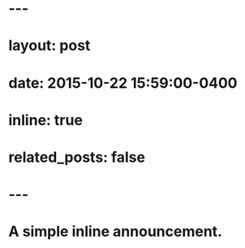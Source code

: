# ---
# layout: post
# date: 2015-10-22 15:59:00-0400
# inline: true
# related_posts: false
# ---

# A simple inline announcement.

